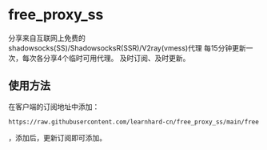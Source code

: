 # free_proxy_ss
分享来自互联网上免费的shadowsocks(SS)/ShadowsocksR(SSR)/V2ray(vmess)代理
每15分钟更新一次，每次各分享4个临时可用代理。
及时订阅、及时更新。

## 使用方法

在客户端的订阅地址中添加：

```
https://raw.githubusercontent.com/learnhard-cn/free_proxy_ss/main/free

```

，添加后，更新订阅即可添加。





